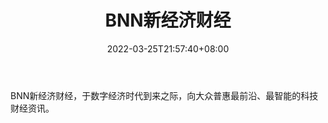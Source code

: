 ﻿---
weight: 
title: "BNN新经济财经"
description: "BNN新经济财经，于数字经济时代到来之际，向大众普惠最前沿、最智能的科技财经资讯"
date: 2022-03-25T21:57:40+08:00
lastmod: 2022-03-25T16:45:40+08:00
draft: false
authors: ["Metabd"]
featuredImage: "bnnxinjingjicaijing.jpg"
link: ""
tags: ["微信公众号","BNN新经济财经"]
categories: ["navigation"]
navigation: ["微信公众号"]
lightgallery: true
toc: true
pinned: false
recommend: false
recommend1: false
---
BNN新经济财经，于数字经济时代到来之际，向大众普惠最前沿、最智能的科技财经资讯。
